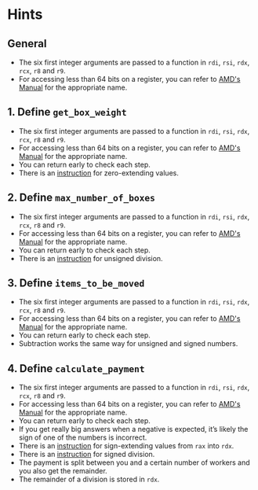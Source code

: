 # Hints

## General

- The six first integer arguments are passed to a function in `rdi`, `rsi`, `rdx`, `rcx`, `r8` and `r9`.
- For accessing less than 64 bits on a register, you can refer to [AMD's Manual][manual] for the appropriate name.

## 1. Define `get_box_weight`

- The six first integer arguments are passed to a function in `rdi`, `rsi`, `rdx`, `rcx`, `r8` and `r9`.
- For accessing less than 64 bits on a register, you can refer to [AMD's Manual][manual] for the appropriate name.
- You can return early to check each step.
- There is an [instruction][movzx] for zero-extending values.

## 2. Define `max_number_of_boxes`

- The six first integer arguments are passed to a function in `rdi`, `rsi`, `rdx`, `rcx`, `r8` and `r9`.
- For accessing less than 64 bits on a register, you can refer to [AMD's Manual][manual] for the appropriate name.
- You can return early to check each step.
- There is an [instruction][div] for unsigned division.

## 3. Define `items_to_be_moved`

- The six first integer arguments are passed to a function in `rdi`, `rsi`, `rdx`, `rcx`, `r8` and `r9`.
- For accessing less than 64 bits on a register, you can refer to [AMD's Manual][manual] for the appropriate name.
- You can return early to check each step.
- Subtraction works the same way for unsigned and signed numbers.

## 4. Define `calculate_payment`

- The six first integer arguments are passed to a function in `rdi`, `rsi`, `rdx`, `rcx`, `r8` and `r9`.
- For accessing less than 64 bits on a register, you can refer to [AMD's Manual][manual] for the appropriate name.
- You can return early to check each step.
- If you get really big answers when a negative is expected, it’s likely the sign of one of the numbers is incorrect.
- There is an [instruction][cqo] for sign-extending values from `rax` into `rdx`.
- There is an [instruction][idiv] for signed division.
- The payment is split between you and a certain number of workers and you also get the remainder.
- The remainder of a division is stored in `rdx`.

[manual]: https://docs.amd.com/v/u/en-US/24592_3.24#page=62
[movzx]: https://www.felixcloutier.com/x86/movzx
[cqo]: https://www.felixcloutier.com/x86/cwd:cdq:cqo
[div]: https://www.felixcloutier.com/x86/div
[idiv]: https://www.felixcloutier.com/x86/idiv
